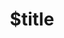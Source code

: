 ---
title: $title
second_title: Référence de l'API Aspose.TeX pour .NET
description: $description
type: docs
weight: $weight
url: /fr/net/$ref/
---